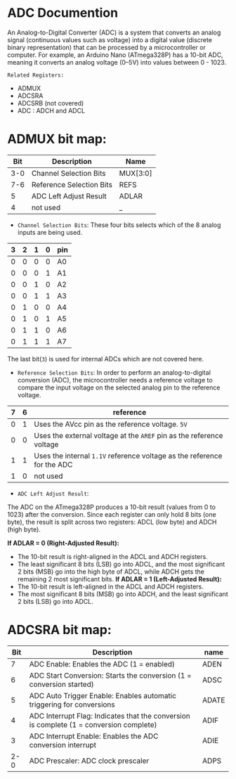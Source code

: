 # ADC Documention
An Analog-to-Digital Converter (ADC) is a system that converts an analog signal (continuous values such as voltage) into a digital value (discrete binary representation) that can be processed by a microcontroller or computer.
For example, an Arduino Nano (ATmega328P) has a 10-bit ADC, meaning it converts an analog voltage (0–5V) into values between 0 - 1023.

`Related Registers:`
- ADMUX
- ADCSRA
- ADCSRB (not covered)
- ADC : ADCH and ADCL

# ADMUX bit map:
| Bit | Description | Name |
| --- | ----------- | ---- |
| 3-0	| Channel Selection Bits | MUX[3:0]	|
| 7-6 | Reference Selection Bits | REFS |
| 5 | ADC Left Adjust Result | ADLAR |
| 4 | not used | _ |

- `Channel Selection Bits`:
These four bits selects which of the 8 analog inputs are being used.

| 3 | 2 | 1 | 0 | pin |
| - | - | - | - | --- |
| 0 | 0 | 0 | 0 | A0 |
| 0 | 0 | 0 | 1 | A1 |
| 0 | 0 | 1 | 0 | A2 |
| 0 | 0 | 1 | 1 | A3 |
| 0 | 1 | 0 | 0 | A4 |
| 0 | 1 | 0 | 1 | A5 |
| 0 | 1 | 1 | 0 | A6 |
| 0 | 1 | 1 | 1 | A7 |

The last bit(`3`) is used for internal ADCs which are not covered here.

- `Reference Selection Bits`:
In order to perform an analog-to-digital conversion (ADC), the microcontroller needs a reference voltage to compare the input voltage on the selected analog pin to the reference voltage.

| 7 | 6 | reference |
| - | - | --------- |
| 0 | 1 | Uses the AVcc pin as the reference voltage. `5V` |
| 0 | 0 | Uses the external voltage at the `AREF` pin as the reference voltage |
| 1 | 1 | Uses the internal `1.1V` reference voltage as the reference for the ADC |
| 1 | 0 | not used |

- `ADC Left Adjust Result`:

The ADC on the ATmega328P produces a 10-bit result (values from 0 to 1023) after the conversion. Since each register can only hold 8 bits (one byte), the result is split across two registers: ADCL (low byte) and ADCH (high byte).

**If ADLAR = 0 (Right-Adjusted Result):**
- The 10-bit result is right-aligned in the ADCL and ADCH registers.
- The least significant 8 bits (LSB) go into ADCL, and the most significant 2 bits (MSB) go into the high byte of ADCL, while ADCH gets the remaining 2 most significant bits.
**If ADLAR = 1 (Left-Adjusted Result):**
- The 10-bit result is left-aligned in the ADCL and ADCH registers.
- The most significant 8 bits (MSB) go into ADCH, and the least significant 2 bits (LSB) go into ADCL.

# ADCSRA bit map:

| Bit | Description | name |
| --- | ----------- | ---- |
|  7  | ADC Enable: Enables the ADC (1 = enabled) | ADEN |
|  6  | ADC Start Conversion: Starts the conversion (1 = conversion started) | ADSC |
|  5  | ADC Auto Trigger Enable: Enables automatic triggering for conversions | ADATE |
|  4  | ADC Interrupt Flag: Indicates that the conversion is complete (1 = conversion complete) | ADIF |
|  3  | ADC Interrupt Enable: Enables the ADC conversion interrupt | ADIE |
|  2-0  | ADC Prescaler: ADC clock prescaler | 	ADPS |

